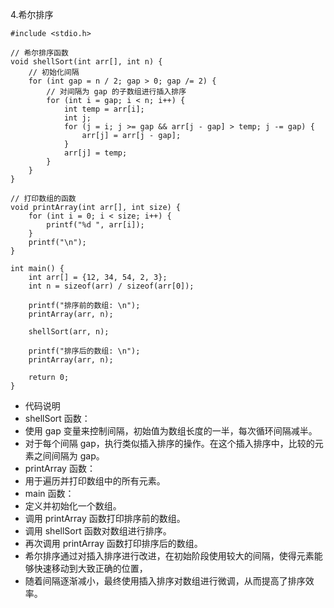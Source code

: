 4.希尔排序

    #include <stdio.h>
    
    // 希尔排序函数
    void shellSort(int arr[], int n) {
        // 初始化间隔
        for (int gap = n / 2; gap > 0; gap /= 2) {
            // 对间隔为 gap 的子数组进行插入排序
            for (int i = gap; i < n; i++) {
                int temp = arr[i];
                int j;
                for (j = i; j >= gap && arr[j - gap] > temp; j -= gap) {
                    arr[j] = arr[j - gap];
                }
                arr[j] = temp;
            }
        }
    }
    
    // 打印数组的函数
    void printArray(int arr[], int size) {
        for (int i = 0; i < size; i++) {
            printf("%d ", arr[i]);
        }
        printf("\n");
    }
    
    int main() {
        int arr[] = {12, 34, 54, 2, 3};
        int n = sizeof(arr) / sizeof(arr[0]);
    
        printf("排序前的数组: \n");
        printArray(arr, n);
    
        shellSort(arr, n);
    
        printf("排序后的数组: \n");
        printArray(arr, n);
    
        return 0;
    }

- 代码说明
- shellSort 函数：
- 使用 gap 变量来控制间隔，初始值为数组长度的一半，每次循环间隔减半。
- 对于每个间隔 gap，执行类似插入排序的操作。在这个插入排序中，比较的元素之间间隔为 gap。
- printArray 函数：
- 用于遍历并打印数组中的所有元素。
- main 函数：
- 定义并初始化一个数组。
- 调用 printArray 函数打印排序前的数组。
- 调用 shellSort 函数对数组进行排序。
- 再次调用 printArray 函数打印排序后的数组。
- 希尔排序通过对插入排序进行改进，在初始阶段使用较大的间隔，使得元素能够快速移动到大致正确的位置，
- 随着间隔逐渐减小，最终使用插入排序对数组进行微调，从而提高了排序效率。

